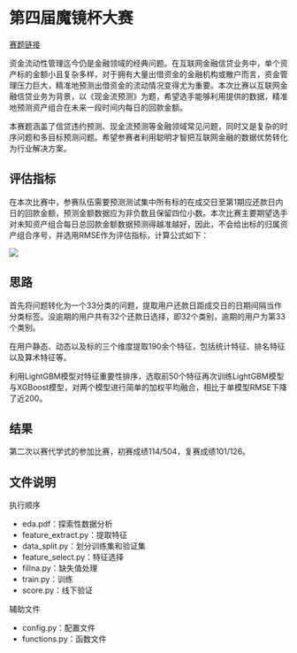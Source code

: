 # 第四届魔镜杯大赛

[赛题链接](https://ai.ppdai.com/mirror/goToMirrorDetail?mirrorId=17&tabindex=1)

资金流动性管理迄今仍是金融领域的经典问题。在互联网金融信贷业务中，单个资产标的金额小且复杂多样，对于拥有大量出借资金的金融机构或散户而言，资金管理压力巨大，精准地预测出借资金的流动情况变得尤为重要。本次比赛以互联网金融信贷业务为背景，以《现金流预测》为题，希望选手能够利用提供的数据，精准地预测资产组合在未来一段时间内每日的回款金额。

本赛题涵盖了信贷违约预测、现金流预测等金融领域常见问题，同时又是复杂的时序问题和多目标预测问题。希望参赛者利用聪明才智把互联网金融的数据优势转化为行业解决方案。

## 评估指标

在本次比赛中，参赛队伍需要预测测试集中所有标的在成交日至第1期应还款日内日的回款金额，预测金额数据应为非负数且保留四位小数。本次比赛主要期望选手对未知资产组合每日总回款金额数据预测得越准越好，因此，不会给出标的归属资产组合序号，并选用RMSE作为评估指标，计算公式如下：

![](https://aifile.ppdai.com/db57926066ed44e783dbe7e9a2565144..png)

## 思路

首先将问题转化为一个33分类的问题，提取用户还款日距成交日的日期间隔当作分类标签。没逾期的用户共有32个还款日选择，即32个类别，逾期的用户为第33个类别。

在用户静态、动态以及标的三个维度提取190余个特征，包括统计特征、排名特征以及算术特征等。

利用LightGBM模型对特征重要性排序，选取前50个特征再次训练LightGBM模型与XGBoost模型，对两个模型进行简单的加权平均融合，相比于单模型RMSE下降了近200。

## 结果

第二次以赛代学式的参加比赛，初赛成绩114/504，复赛成绩101/126。

## 文件说明

执行顺序

- eda.pdf：探索性数据分析
- feature_extract.py：提取特征
- data_split.py：划分训练集和验证集
- feature_select.py：特征选择
- fillna.py：缺失值处理
- train.py：训练
- score.py：线下验证

辅助文件

- config.py：配置文件
- functions.py：函数文件